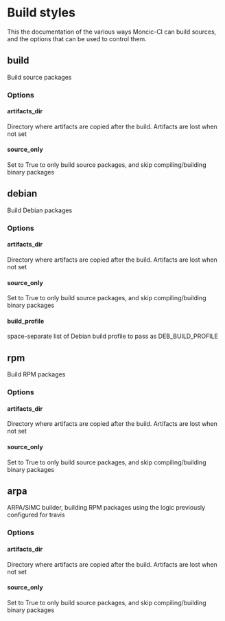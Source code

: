# Build styles

This the documentation of the various ways Moncic-CI can build sources, and the
options that can be used to control them.

## build

Build source packages


### Options
#### artifacts_dir

Directory where artifacts are copied after the build. Artifacts are lost when not set
#### source_only

Set to True to only build source packages, and skip compiling/building
binary packages
## debian

Build Debian packages


### Options
#### artifacts_dir

Directory where artifacts are copied after the build. Artifacts are lost when not set
#### source_only

Set to True to only build source packages, and skip compiling/building
binary packages
#### build_profile

space-separate list of Debian build profile to pass as DEB_BUILD_PROFILE
## rpm

Build RPM packages


### Options
#### artifacts_dir

Directory where artifacts are copied after the build. Artifacts are lost when not set
#### source_only

Set to True to only build source packages, and skip compiling/building
binary packages
## arpa

ARPA/SIMC builder, building RPM packages using the logic previously
configured for travis


### Options
#### artifacts_dir

Directory where artifacts are copied after the build. Artifacts are lost when not set
#### source_only

Set to True to only build source packages, and skip compiling/building
binary packages

